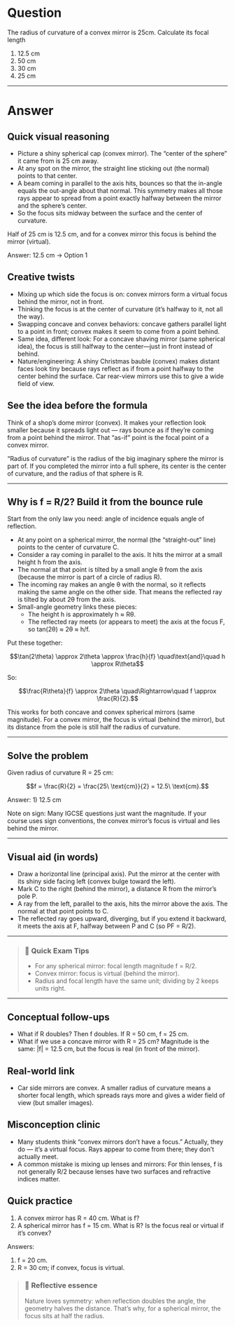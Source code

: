 # Question
The radius of curvature of a convex mirror is 25cm. Calculate its focal length  
1) 12.5 cm  
2) 50 cm  
3) 30 cm  
4) 25 cm

---
# Answer
## Quick visual reasoning
- Picture a shiny spherical cap (convex mirror). The “center of the sphere” it came from is 25 cm away.
- At any spot on the mirror, the straight line sticking out (the normal) points to that center.
- A beam coming in parallel to the axis hits, bounces so that the in-angle equals the out-angle about that normal. This symmetry makes all those rays appear to spread from a point exactly halfway between the mirror and the sphere’s center.
- So the focus sits midway between the surface and the center of curvature.

Half of 25 cm is 12.5 cm, and for a convex mirror this focus is behind the mirror (virtual).

Answer: 12.5 cm → Option 1

## Creative twists
- Mixing up which side the focus is on: convex mirrors form a virtual focus behind the mirror, not in front.
- Thinking the focus is at the center of curvature (it’s halfway to it, not all the way).
- Swapping concave and convex behaviors: concave gathers parallel light to a point in front; convex makes it seem to come from a point behind.
- Same idea, different look: For a concave shaving mirror (same spherical idea), the focus is still halfway to the center—just in front instead of behind.
- Nature/engineering: A shiny Christmas bauble (convex) makes distant faces look tiny because rays reflect as if from a point halfway to the center behind the surface. Car rear-view mirrors use this to give a wide field of view.

## See the idea before the formula
Think of a shop’s dome mirror (convex). It makes your reflection look smaller because it spreads light out — rays bounce as if they’re coming from a point behind the mirror. That “as-if” point is the focal point of a convex mirror.

“Radius of curvature” is the radius of the big imaginary sphere the mirror is part of. If you completed the mirror into a full sphere, its center is the center of curvature, and the radius of that sphere is R.

---

## Why is f = R/2? Build it from the bounce rule

Start from the only law you need: angle of incidence equals angle of reflection.

- At any point on a spherical mirror, the normal (the “straight-out” line) points to the center of curvature C.
- Consider a ray coming in parallel to the axis. It hits the mirror at a small height h from the axis.
- The normal at that point is tilted by a small angle θ from the axis (because the mirror is part of a circle of radius R).
- The incoming ray makes an angle θ with the normal, so it reflects making the same angle on the other side. That means the reflected ray is tilted by about 2θ from the axis.
- Small-angle geometry links these pieces:
  - The height h is approximately h ≈ Rθ.
  - The reflected ray meets (or appears to meet) the axis at the focus F, so tan(2θ) ≈ 2θ ≈ h/f.

Put these together:

```math
\tan(2\theta) \approx 2\theta \approx \frac{h}{f}
\quad\text{and}\quad
h \approx R\theta
```

So:

```math
\frac{R\theta}{f} \approx 2\theta \quad\Rightarrow\quad f \approx \frac{R}{2}.
```

This works for both concave and convex spherical mirrors (same magnitude). For a convex mirror, the focus is virtual (behind the mirror), but its distance from the pole is still half the radius of curvature.

---

## Solve the problem

Given radius of curvature R = 25 cm:

```math
f = \frac{R}{2} = \frac{25\ \text{cm}}{2} = 12.5\ \text{cm}.
```

Answer: 1) 12.5 cm

Note on sign: Many IGCSE questions just want the magnitude. If your course uses sign conventions, the convex mirror’s focus is virtual and lies behind the mirror.

---

## Visual aid (in words)

- Draw a horizontal line (principal axis). Put the mirror at the center with its shiny side facing left (convex bulge toward the left).
- Mark C to the right (behind the mirror), a distance R from the mirror’s pole P.
- A ray from the left, parallel to the axis, hits the mirror above the axis. The normal at that point points to C.
- The reflected ray goes upward, diverging, but if you extend it backward, it meets the axis at F, halfway between P and C (so PF = R/2).

---

> ### 🧠 Quick Exam Tips
> - For any spherical mirror: focal length magnitude f = R/2.
> - Convex mirror: focus is virtual (behind the mirror).
> - Radius and focal length have the same unit; dividing by 2 keeps units right.

---

## Conceptual follow-ups
- What if R doubles? Then f doubles. If R = 50 cm, f = 25 cm.
- What if we use a concave mirror with R = 25 cm? Magnitude is the same: |f| = 12.5 cm, but the focus is real (in front of the mirror).

## Real-world link
- Car side mirrors are convex. A smaller radius of curvature means a shorter focal length, which spreads rays more and gives a wider field of view (but smaller images).

## Misconception clinic
- Many students think “convex mirrors don’t have a focus.” Actually, they do — it’s a virtual focus. Rays appear to come from there; they don’t actually meet.
- A common mistake is mixing up lenses and mirrors: For thin lenses, f is not generally R/2 because lenses have two surfaces and refractive indices matter.

## Quick practice
1) A convex mirror has R = 40 cm. What is f?
2) A spherical mirror has f = 15 cm. What is R? Is the focus real or virtual if it’s convex?

Answers:
1) f = 20 cm.
2) R = 30 cm; if convex, focus is virtual.

> ### 🌱 Reflective essence
> Nature loves symmetry: when reflection doubles the angle, the geometry halves the distance. That’s why, for a spherical mirror, the focus sits at half the radius.